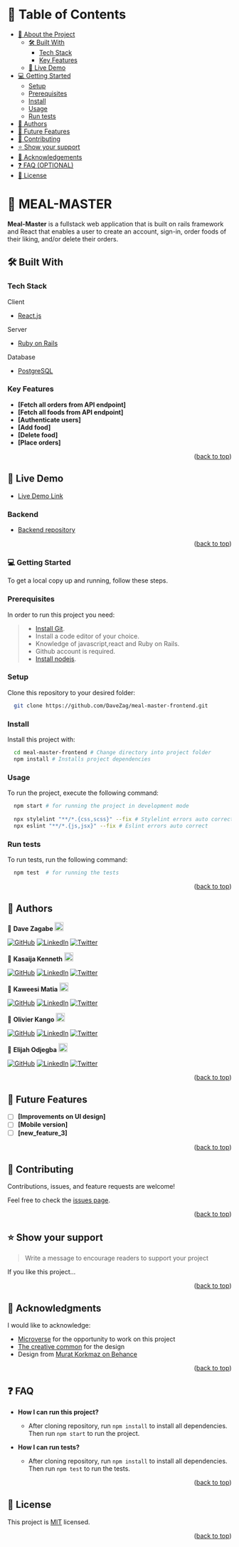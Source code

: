 <a name="readme-top"></a>

<!-- TABLE OF CONTENTS -->

# 📗 Table of Contents

- [📖 About the Project](#about-project)
  - [🛠 Built With](#built-with)
    - [Tech Stack](#tech-stack)
    - [Key Features](#key-features)
  - [🚀 Live Demo](#live-demo)
- [💻 Getting Started](#getting-started)
  - [Setup](#setup)
  - [Prerequisites](#prerequisites)
  - [Install](#install)
  - [Usage](#usage)
  - [Run tests](#run-tests)
  <!-- - [Deployment](#triangular_flag_on_post-deployment) -->
- [👥 Authors](#authors)
- [🔭 Future Features](#future-features)
- [🤝 Contributing](#contributing)
- [⭐️ Show your support](#support)
- [🙏 Acknowledgements](#acknowledgements)
- [❓ FAQ (OPTIONAL)](#faq)
- [📝 License](#license)

<!-- PROJECT DESCRIPTION -->

# 📖 MEAL-MASTER <a name="about-project"></a>

**Meal-Master** is a fullstack web application that is built on rails framework and React that enables a user to create an account, sign-in, order foods of their liking, and/or delete their orders.

## 🛠 Built With <a name="built-with"></a>

### Tech Stack <a name="tech-stack"></a>

  <summary>Client</summary>
  <ul>
    <li><a href="https://reactjs.org/">React.js</a></li>
  </ul>

  <summary>Server</summary>
  <ul>
    <li><a href="https://api.rubyonrails.org/">Ruby on Rails</a></li>
  </ul>

  <summary>Database</summary>
  <ul>
    <li><a href="https://www.postgresql.org/">PostgreSQL</a></li>
  </ul>

### Key Features <a name="key-features"></a>

- **[Fetch all orders from API endpoint]**
- **[Fetch all foods from API endpoint]**
- **[Authenticate users]**
- **[Add food]**
- **[Delete food]**
- **[Place orders]**

<p align="right">(<a href="#readme-top">back to top</a>)</p>

## 🚀 Live Demo <a name="live-demo"></a>

- [Live Demo Link](https://master-meal.netlify.app/)


### Backend <a name="backend"></a>

- [Backend repository](https://github.com/DaveZag/meal-master-backend) 

<p align="right">(<a href="#readme-top">back to top</a>)</p>

### 💻 Getting Started <a name="getting-started"></a>

To get a local copy up and running, follow these steps.

### Prerequisites

In order to run this project you need:

> - [Install Git](https://git-scm.com/).
> - Install a code editor of your choice.
> - Knowledge of javascript,react and Ruby on Rails.
> - Github account is required.
> - [Install nodejs](https://nodejs.org/ca/blog/release/v16.19.0).

### Setup

Clone this repository to your desired folder:

```sh
  git clone https://github.com/DaveZag/meal-master-frontend.git
```

### Install

Install this project with:

```sh
  cd meal-master-frontend # Change directory into project folder
  npm install # Installs project dependencies
```

### Usage

To run the project, execute the following command:

```sh
  npm start # for running the project in development mode
  
  npx stylelint "**/*.{css,scss}" --fix # Stylelint errors auto correct
  npx eslint "**/*.{js,jsx}" --fix # Eslint errors auto correct
```

### Run tests

To run tests, run the following command:

```sh
  npm test  # for running the tests
```


<p align="right">(<a href="#readme-top">back to top</a>)</p>

<!-- AUTHORS -->

## 👥 Authors <a name="authors"></a>

👤 **Dave Zagabe** <img src="https://emojis.slackmojis.com/emojis/images/1531849430/4246/blob-sunglasses.gif?1531849430" width="20"/>

[![GitHub](https://img.shields.io/badge/github-%23121011.svg?style=for-the-badge&logo=github&logoColor=white)](https://github.com/daveZag/)
[![LinkedIn](https://img.shields.io/badge/linkedin-%230077B5.svg?style=for-the-badge&logo=linkedin&logoColor=white)](https://www.linkedin.com/in/davezagabe/)
[![Twitter](https://img.shields.io/badge/Twitter-%231DA1F2.svg?style=for-the-badge&logo=Twitter&logoColor=white)](https://twitter.com/davezagabe2/)

👤 **Kasaija Kenneth** <img src="https://emojis.slackmojis.com/emojis/images/1531849430/4246/blob-sunglasses.gif?1531849430" width="20"/>

[![GitHub](https://img.shields.io/badge/github-%23121011.svg?style=for-the-badge&logo=github&logoColor=white)](https://github.com/Kasaija-Kenneth/)
[![LinkedIn](https://img.shields.io/badge/linkedin-%230077B5.svg?style=for-the-badge&logo=linkedin&logoColor=white)](https://www.linkedin.com/in/kasaija-kenneth/)
[![Twitter](https://img.shields.io/badge/Twitter-%231DA1F2.svg?style=for-the-badge&logo=Twitter&logoColor=white)](https://twitter.com/kenn_ug/)

👤 **Kaweesi Matia** <img src="https://emojis.slackmojis.com/emojis/images/1531849430/4246/blob-sunglasses.gif?1531849430" width="20"/>

[![GitHub](https://img.shields.io/badge/github-%23121011.svg?style=for-the-badge&logo=github&logoColor=white)](https://github.com/Kaweesi-Matia/)
[![LinkedIn](https://img.shields.io/badge/linkedin-%230077B5.svg?style=for-the-badge&logo=linkedin&logoColor=white)](https://www.linkedin.com/in/kaweesi-matia/)
[![Twitter](https://img.shields.io/badge/Twitter-%231DA1F2.svg?style=for-the-badge&logo=Twitter&logoColor=white)](https://twitter.com/kaweesimatia/)

👤 **Olivier Kango** <img src="https://emojis.slackmojis.com/emojis/images/1531849430/4246/blob-sunglasses.gif?1531849430" width="20"/>

[![GitHub](https://img.shields.io/badge/github-%23121011.svg?style=for-the-badge&logo=github&logoColor=white)](https://github.com/Olivier-Kango/)
[![LinkedIn](https://img.shields.io/badge/linkedin-%230077B5.svg?style=for-the-badge&logo=linkedin&logoColor=white)](https://www.linkedin.com/in/olivier-kango-b990601b8/)
[![Twitter](https://img.shields.io/badge/Twitter-%231DA1F2.svg?style=for-the-badge&logo=Twitter&logoColor=white)](https://twitter.com/olivierkango1/)


👤 **Elijah Odjegba** <img src="https://emojis.slackmojis.com/emojis/images/1531849430/4246/blob-sunglasses.gif?1531849430" width="20"/>

[![GitHub](https://img.shields.io/badge/github-%23121011.svg?style=for-the-badge&logo=github&logoColor=white)](https://github.com/Elijahdre/)
[![LinkedIn](https://img.shields.io/badge/linkedin-%230077B5.svg?style=for-the-badge&logo=linkedin&logoColor=white)](https://www.linkedin.com/in/elijah-odjegba/)
[![Twitter](https://img.shields.io/badge/Twitter-%231DA1F2.svg?style=for-the-badge&logo=Twitter&logoColor=white)](https://twitter.com/kingglijah/)


<p align="right">(<a href="#readme-top">back to top</a>)</p>

<!-- FUTURE FEATURES -->

## 🔭 Future Features <a name="future-features"></a>

- [ ] **[Improvements on UI design]**
- [ ] **[Mobile version]**
- [ ] **[new_feature_3]**

<p align="right">(<a href="#readme-top">back to top</a>)</p>

<!-- CONTRIBUTING -->

## 🤝 Contributing <a name="contributing"></a>

Contributions, issues, and feature requests are welcome!

Feel free to check the [issues page](../../issues/).

<p align="right">(<a href="#readme-top">back to top</a>)</p>

<!-- SUPPORT -->

## ⭐️ Show your support <a name="support"></a>

> Write a message to encourage readers to support your project

If you like this project...

<p align="right">(<a href="#readme-top">back to top</a>)</p>

<!-- ACKNOWLEDGEMENTS -->

## 🙏 Acknowledgments <a name="acknowledgements"></a>

I would like to acknowledge:

- [Microverse](https://www.microverse.org/) for the opportunity to work on this project
- [The creative common](https://www.behance.net/gallery/19759151/Snapscan-iOs-design-and-branding?tracking_source=) for the design
- Design from [Murat Korkmaz on Behance](https://www.behance.net/gallery/26425031/Vespa-Responsive-Redesign)

<p align="right">(<a href="#readme-top">back to top</a>)</p>

## ❓ FAQ <a name="faq"></a>

- **How I can run this project?**

  - After cloning repository, run `npm install` to install all dependencies. Then run `npm start` to run the project.

- **How I can run tests?**

  - After cloning repository, run `npm install` to install all dependencies. Then run `npm test` to run the tests.

<p align="right">(<a href="#readme-top">back to top</a>)</p>

<!-- LICENSE -->

## 📝 License <a name="license"></a>

This project is [MIT](./LICENSE) licensed.

<p align="right">(<a href="#readme-top">back to top</a>)</p>

